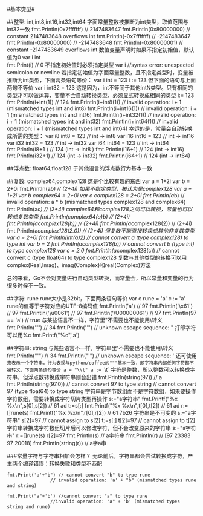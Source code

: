 #基本类型#

##整型: int,int8,int16,int32,int64
字面常量整数被推断为int类型，取值范围与int32一致
	fmt.Println(0x7fffffff) // 2147483647
	fmt.Println(0x80000000) // constant 2147483648 overflows int
	fmt.Println(-0x7fffffff) // -2147483647
	fmt.Println(-0x80000000) // -2147483648
	fmt.Println(-0x80000001) // constant -2147483649 overflows int
数值变量声明时如果不指定初始值，默认值为0
	var i int   
	fmt.Print(i) // 0
不指定初始值时必须指定类型
	var i //syntax error: unexpected semicolon or newline
若指定初始值为字面常量整数，且不指定类型时，变量被推断为int类型，下面两条语句等价：
	var i int = 123
	i := 123
但下面的语句与上面两句不等价
	var i int32 = 123
这是因为，int不等同于其他intN类型。只有相同的类型才可以做运算，变量不会自动转换类型，必须显式转换成相同的类型
	i:= 123
	fmt.Println(i+int(1))   // 124
	fmt.Println(i+int8(1))  // invalid operation: i + 1 (mismatched types int and int8)
	fmt.Println(i+int16(1)) // invalid operation: i + 1 (mismatched types int and int16)
	fmt.Println(i+int32(1)) // invalid operation: i + 1 (mismatched types int and int32)
	fmt.Println(i+int64(1)) // invalid operation: i + 1 (mismatched types int and int64)
幸运的是，常量会自动转换成所需的类型：
	var i8  int8  = 123     // int -> int8
	var i16 int16 = 123     // int -> int16
	var i32 int32 = 123     // int -> int32
	var i64 int64 = 123     // int -> int64
	fmt.Println(i8+1 )      // 124 (int -> int8 )
	fmt.Println(i16+1)      // 124 (int -> int16)
	fmt.Println(i32+1)      // 124 (int -> int32)
	fmt.Println(i64+1)      // 124 (int -> int64)

##浮点数: float64,float128
于其他语言的浮点数行为基本一致

##复数: complex64,complex128
这是个比较有趣的东西
	var a = 1+2i
	var b = 2+0i
	fmt.Println(a*b) // (2+4i)
如果不指定类型，被认为是complex128
	var a = 1+2i
	var b complex64 = 2+0i
	var c complex128 = 2+0i
	fmt.Println(a*b) // invalid operation: a * b (mismatched types complex128 and complex64)
	fmt.Println(a*c) // (2+4i)
complex64和complex128之间可以转换，常量也可以转成复数类型
	fmt.Println(complex64(a)*b)    // (2+4i)
	fmt.Println(a*complex128(b))   // (2+4i)
	fmt.Println(a*complex128(2))   // (2+4i)
	fmt.Println(a*complex128(2.0)) // (2+4i)
但复数不能直接转换成其他非复数类型
	var a = 2+0i
	fmt.Println(int(a)*2) // cannot convert a (type complex128) to type int
	var b = 2
	fmt.Println(a*complex128(b)) // cannot convert b (type int) to type complex128
	var c = 2.0
	fmt.Println(a*complex128(c)) // cannot convert c (type float64) to type complex128
复数与其他类型的转换可以用complex(Real,Imag)、imag(Complex)和real(Complex)方法

总的来看，Go不会对变量进行自动类型转换，而常量会，所以常量和变量的行为很多时候不一致。

##字符: rune 
rune大小是32bit，下面两条语句等价
	var c rune = 'a'
	c := 'a'
rune的值等于字符对应的UTF-8编码值
fmt.Println('a')          // 97
fmt.Println('\x61')       // 97
fmt.Println('\u0061')     // 97
fmt.Println('\U00000061') // 97
fmt.Println(97 == 'a')    // true
与某些语言不一样，字符里"不需要也不能使用\转义
fmt.Println('"')  // 34
fmt.Println('\"') // unknown escape sequence: "
打印字符可以用%c
fmt.Printf("%c",'a')

##字符串: string
与某些语言不一样，字符串里'不需要也不能使用\转义
	fmt.Println("'")  // 34
	fmt.Println("\'") // unknown escape sequence: '
还可使用`来表示一个字符串，行为表现与python/coffee的"""基本一致，即字符串内部任何字符都不被转义，下面两条语句等价
	a = "\\t"
	a := `\t`
字符是整数，所以整数可以转换成字符串，但浮点数转换成字符串则会出错
	fmt.Println(string(97))   // a
	fmt.Println(string(97.0)) // cannot convert 97 to type string
							// cannot convert 97 (type float64) to type string
字符串是字节数组而不是字符数组，如果要操作字符数组，需要转换成字符切片类型再操作
	s:="a字符串"
	fmt.Printf("%x %x\n",s[0],s[2])  // 61 ad
	t:=s[:]
	fmt.Printf("%x %x\n",t[0],t[2])  // 61 ad
	r:=[]rune(s)
	fmt.Printf("%x %x\n",r[0],r[2])  // 61 7b26
字符串是不可变的
	s:="a字符串"
	s[2]=97 // cannot assign to s[2]
	t:=s[:]
	t[2]=97 // cannot assign to t[2]
字符串转换成字符数组切片后可以修改字符，但不会改变原来的字符串
	s:="a字符串"
	r:=[]rune(s)
	r[2]=97
	fmt.Println(s)         // a字符串
	fmt.Println(r)         // [97 23383 97 20018]
	fmt.Println(string(r)) // a字a串

###常量字符与字符串相加会怎样？
无论前后，字符串都会尝试转换成字符，产生两个编译错误：转换失败和类型不匹配

	fmt.Print('a'+"b") // cannot convert "b" to type rune
					// invalid operation: 'a' + "b" (mismatched types rune and string)
	
	fmt.Print("a"+'b') //cannot convert "a" to type rune
					//invalid operation: "a" + 'b' (mismatched types string and rune)
